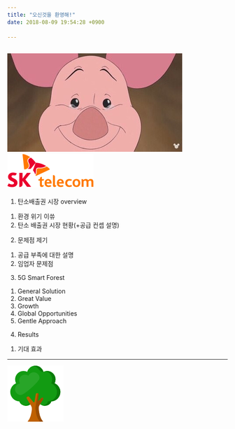 ```yaml
---
title: "오신것을 환영해!"
date: 2018-08-09 19:54:28 +0900

---
```

![pig](../images/KakaoTalk_20180809_203905103.jpg)
![skt](../images/skt.png)
---
1. 탄소배출권 시장 overview
  1) 환경 위기 이쓔
  2) 탄소 배출권 시장 현황(+공급 컨셉 설명)
2. 문제점 제기
  1) 공급 부족에 대한 설명
  2) 임업자 문제점
3. 5G Smart Forest
  1) General Solution
  2) Great Value
  3) Growth
  4) Global Opportunities
  5) Gentle Approach
4. Results
  1) 기대 효과
---

![forest](../images/tree.png)

